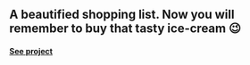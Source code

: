 ## A beautified shopping list. Now you will remember to buy that tasty ice-cream 😉

#### [See project](https://rebeca-august.github.io/shopping-list/)
